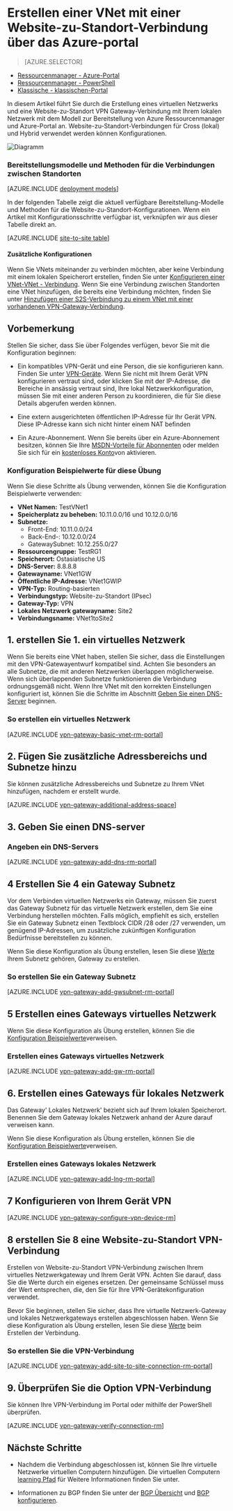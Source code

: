 <properties
   pageTitle="Erstellen eines virtuelles Netzwerks mit einer Website-zu-Standort VPN-Verbindung mithilfe von Azure Ressourcenmanager und Azure-Portal | Microsoft Azure"
   description="So erstellen mit dem Modell zur Bereitstellung von Ressourcenmanager VNet und verbinden Sie es mit Ihrem lokalen lokalen Netzwerk über eine S2S VPN-Gateway-Verbindung."
   services="vpn-gateway"
   documentationCenter="na"
   authors="cherylmc"
   manager="carmonm"
   editor=""
   tags="azure-resource-manager"/>

<tags
   ms.service="vpn-gateway"
   ms.devlang="na"
   ms.topic="hero-article"
   ms.tgt_pltfrm="na"
   ms.workload="infrastructure-services"
   ms.date="10/14/2016"
   ms.author="cherylmc"/>

# <a name="create-a-vnet-with-a-site-to-site-connection-using-the-azure-portal"></a>Erstellen einer VNet mit einer Website-zu-Standort-Verbindung über das Azure-portal

> [AZURE.SELECTOR]
- [Ressourcenmanager - Azure-Portal](vpn-gateway-howto-site-to-site-resource-manager-portal.md)
- [Ressourcenmanager - PowerShell](vpn-gateway-create-site-to-site-rm-powershell.md)
- [Klassische - klassischen-Portal](vpn-gateway-site-to-site-create.md)


In diesem Artikel führt Sie durch die Erstellung eines virtuellen Netzwerks und eine Website-zu-Standort VPN Gateway-Verbindung mit Ihrem lokalen Netzwerk mit dem Modell zur Bereitstellung von Azure Ressourcenmanager und Azure-Portal an. Website-zu-Standort-Verbindungen für Cross (lokal) und Hybrid verwendet werden können Konfigurationen.

![Diagramm](./media/vpn-gateway-howto-site-to-site-resource-manager-portal/s2srmportal.png)


### <a name="deployment-models-and-methods-for-site-to-site-connections"></a>Bereitstellungsmodelle und Methoden für die Verbindungen zwischen Standorten

[AZURE.INCLUDE [deployment models](../../includes/vpn-gateway-deployment-models-include.md)] 

In der folgenden Tabelle zeigt die aktuell verfügbare Bereitstellung-Modelle und Methoden für die Website-zu-Standort-Konfigurationen. Wenn ein Artikel mit Konfigurationsschritte verfügbar ist, verknüpfen wir aus dieser Tabelle direkt an.

[AZURE.INCLUDE [site-to-site table](../../includes/vpn-gateway-table-site-to-site-include.md)]

#### <a name="additional-configurations"></a>Zusätzliche Konfigurationen 

Wenn Sie VNets miteinander zu verbinden möchten, aber keine Verbindung mit einem lokalen Speicherort erstellen, finden Sie unter [Konfigurieren einer VNet-VNet - Verbindung](vpn-gateway-vnet-vnet-rm-ps.md). Wenn Sie eine Verbindung zwischen Standorten eine VNet hinzufügen, die bereits eine Verbindung möchten, finden Sie unter [Hinzufügen einer S2S-Verbindung zu einem VNet mit einer vorhandenen VPN-Gateway-Verbindung](vpn-gateway-howto-multi-site-to-site-resource-manager-portal.md).

## <a name="before-you-begin"></a>Vorbemerkung

Stellen Sie sicher, dass Sie über Folgendes verfügen, bevor Sie mit die Konfiguration beginnen:

- Ein kompatibles VPN-Gerät und eine Person, die sie konfigurieren kann. Finden Sie unter [VPN-Geräte](vpn-gateway-about-vpn-devices.md). Wenn Sie nicht mit Ihrem Gerät VPN konfigurieren vertraut sind, oder klicken Sie mit der IP-Adresse, die Bereiche in ansässig vertraut sind, Ihre lokal Netzwerkkonfiguration, müssen Sie mit einer anderen Person zu koordinieren, die für Sie diese Details abgerufen werden können.

- Eine extern ausgerichteten öffentlichen IP-Adresse für Ihr Gerät VPN. Diese IP-Adresse kann sich nicht hinter einem NAT befinden
    
- Ein Azure-Abonnement. Wenn Sie bereits über ein Azure-Abonnement besitzen, können Sie Ihre [MSDN-Vorteile für Abonnenten](http://azure.microsoft.com/pricing/member-offers/msdn-benefits-details/) oder melden Sie sich für ein [kostenloses Konto](http://azure.microsoft.com/pricing/free-trial/)von aktivieren.

### <a name="values"></a>Konfiguration Beispielwerte für diese Übung


Wenn Sie diese Schritte als Übung verwenden, können Sie die Konfiguration Beispielwerte verwenden:

- **VNet Namen:** TestVNet1
- **Speicherplatz zu beheben:** 10.11.0.0/16 und 10.12.0.0/16
- **Subnetze:**
    - Front-End: 10.11.0.0/24
    - Back-End-: 10.12.0.0/24
    - GatewaySubnet: 10.12.255.0/27
- **Ressourcengruppe:** TestRG1
- **Speicherort:** Ostasiatische US
- **DNS-Server:** 8.8.8.8
- **Gatewayname:** VNet1GW
- **Öffentliche IP-Adresse:** VNet1GWIP
- **VPN-Typ:** Routing-basierten
- **Verbindungstyp:** Website-zu-Standort (IPsec)
- **Gateway-Typ:** VPN
- **Lokales Netzwerk gatewayname:** Site2
- **Verbindungsname:** VNet1toSite2


## <a name="CreatVNet"></a>1. erstellen Sie 1. ein virtuelles Netzwerk 

Wenn Sie bereits eine VNet haben, stellen Sie sicher, dass die Einstellungen mit den VPN-Gatewayentwurf kompatibel sind. Achten Sie besonders an alle Subnetze, die mit anderen Netzwerken überlappen möglicherweise. Wenn sich überlappenden Subnetze funktionieren die Verbindung ordnungsgemäß nicht. Wenn Ihre VNet mit den korrekten Einstellungen konfiguriert ist, können Sie die Schritte im Abschnitt [Geben Sie einen DNS-Server](#dns) beginnen.

### <a name="to-create-a-virtual-network"></a>So erstellen ein virtuelles Netzwerk

[AZURE.INCLUDE [vpn-gateway-basic-vnet-rm-portal](../../includes/vpn-gateway-basic-vnet-rm-portal-include.md)]  

## <a name="subnets"></a>2. Fügen Sie zusätzliche Adressbereichs und Subnetze hinzu

Sie können zusätzliche Adressbereichs und Subnetze zu Ihrem VNet hinzufügen, nachdem er erstellt wurde.

[AZURE.INCLUDE [vpn-gateway-additional-address-space](../../includes/vpn-gateway-additional-address-space-include.md)] 

## <a name="dns"></a>3. Geben Sie einen DNS-server

### <a name="to-specify-a-dns-server"></a>Angeben ein DNS-Servers

[AZURE.INCLUDE [vpn-gateway-add-dns-rm-portal](../../includes/vpn-gateway-add-dns-rm-portal-include.md)]

## <a name="gatewaysubnet"></a>4 Erstellen Sie 4 ein Gateway Subnetz

Vor dem Verbinden virtuellen Netzwerks ein Gateway, müssen Sie zuerst das Gateway Subnetz für das virtuelle Netzwerk erstellen, dem Sie eine Verbindung herstellen möchten. Falls möglich, empfiehlt es sich, erstellen Sie ein Gateway Subnetz einen Textblock CIDR /28 oder /27 verwenden, um genügend IP-Adressen, um zusätzliche zukünftigen Konfiguration Bedürfnisse bereitstellen zu können.

Wenn Sie diese Konfiguration als Übung erstellen, lesen Sie diese [Werte](#values) Ihrem Subnetz gehören, Gateway zu erstellen.

### <a name="to-create-a-gateway-subnet"></a>So erstellen Sie ein Gateway Subnetz


[AZURE.INCLUDE [vpn-gateway-add-gwsubnet-rm-portal](../../includes/vpn-gateway-add-gwsubnet-rm-portal-include.md)]

## <a name="VNetGateway"></a>5 Erstellen eines Gateways virtuelles Netzwerk

Wenn Sie diese Konfiguration als Übung erstellen, können Sie die [Konfiguration Beispielwerte](#values)verweisen.

### <a name="to-create-a-virtual-network-gateway"></a>Erstellen eines Gateways virtuelles Netzwerk

[AZURE.INCLUDE [vpn-gateway-add-gw-rm-portal](../../includes/vpn-gateway-add-gw-rm-portal-include.md)]

## <a name="LocalNetworkGateway"></a>6. Erstellen eines Gateways für lokales Netzwerk

Das Gateway' Lokales Netzwerk' bezieht sich auf Ihrem lokalen Speicherort. Benennen Sie dem Gateway lokales Netzwerk anhand der Azure darauf verweisen kann. 

Wenn Sie diese Konfiguration als Übung erstellen, können Sie die [Konfiguration Beispielwerte](#values)verweisen.

### <a name="to-create-a-local-network-gateway"></a>Erstellen eines Gateways lokales Netzwerk

[AZURE.INCLUDE [vpn-gateway-add-lng-rm-portal](../../includes/vpn-gateway-add-lng-rm-portal-include.md)]

## <a name="VPNDevice"></a>7 Konfigurieren von Ihrem Gerät VPN

[AZURE.INCLUDE [vpn-gateway-configure-vpn-device-rm](../../includes/vpn-gateway-configure-vpn-device-rm-include.md)]

## <a name="CreateConnection"></a>8 erstellen Sie 8 eine Website-zu-Standort VPN-Verbindung

Erstellen von Website-zu-Standort VPN-Verbindung zwischen Ihrem virtuelles Netzwerkgateway und Ihrem Gerät VPN. Achten Sie darauf, dass Sie die Werte durch ein eigenes ersetzen. Der gemeinsame Schlüssel muss der Wert entsprechen, die, den Sie für Ihre VPN-Gerätekonfiguration verwendet. 

Bevor Sie beginnen, stellen Sie sicher, dass Ihre virtuelle Netzwerk-Gateway und lokales Netzwerkgateways erstellen abgeschlossen haben. Wenn Sie diese Konfiguration als Übung erstellen, lesen Sie diese [Werte](#values) beim Erstellen der Verbindung.

### <a name="to-create-the-vpn-connection"></a>So erstellen Sie die VPN-Verbindung


[AZURE.INCLUDE [vpn-gateway-add-site-to-site-connection-rm-portal](../../includes/vpn-gateway-add-site-to-site-connection-rm-portal-include.md)]

## <a name="VerifyConnection"></a>9. Überprüfen Sie die Option VPN-Verbindung

Sie können Ihre VPN-Verbindung im Portal oder mithilfe der PowerShell überprüfen.

[AZURE.INCLUDE [vpn-gateway-verify-connection-rm](../../includes/vpn-gateway-verify-connection-rm-include.md)]

## <a name="next-steps"></a>Nächste Schritte

- Nachdem die Verbindung abgeschlossen ist, können Sie Ihre virtuelle Netzwerke virtuellen Computern hinzufügen. Die virtuellen Computern [learning Pfad](https://azure.microsoft.com/documentation/learning-paths/virtual-machines) für Weitere Informationen finden Sie unter.

- Informationen zu BGP finden Sie unter der [BGP Übersicht](vpn-gateway-bgp-overview.md) und [BGP konfigurieren](vpn-gateway-bgp-resource-manager-ps.md).
